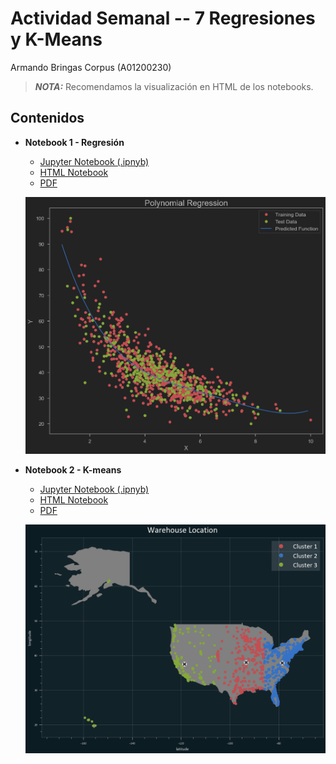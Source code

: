 # Actividad Semanal -- 7 Regresiones y K-Means

Armando Bringas Corpus (A01200230)
> **_NOTA:_**  Recomendamos la visualización en HTML de los notebooks.

## Contenidos

* **Notebook 1 - Regresión**
  * [Jupyter Notebook (.ipnyb)](TecMty_kmeans_target.ipynb)
  * [HTML Notebook](https://htmlpreview.github.io/?https://github.com/PosgradoMNA/actividades-de-aprendizaje-armandoBringas-a01200230/blob/main/Activity_week_8/Actividad-7-Regresiones_y_K-means/TecMty_Regresion_lineal_polinomial.html)
  * [PDF](TecMty_Regresion_lineal_polinomial.pdf)

  ![Notebook 2](./img/notebook1.png)

* **Notebook 2 - K-means**
  * [Jupyter Notebook (.ipnyb)](TecMty_kmeans_target.ipynb)
  * [HTML Notebook](https://htmlpreview.github.io/?https://github.com/PosgradoMNA/actividades-de-aprendizaje-armandoBringas-a01200230/blob/main/Activity_week_8/Actividad-7-Regresiones_y_K-means/TecMty_kmeans_target.html)
  * [PDF](TecMty_kmeans_target.pdf)

  ![Notebook 2](./img/notebook2.png)
